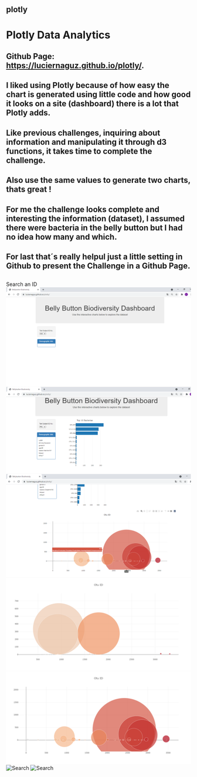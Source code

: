 ## plotly
# Plotly  Data Analytics
## Github Page:  https://luciernaguz.github.io/plotly/.

## I liked using Plotly because of how easy the chart is generated using little code and how good it looks on a site (dashboard) there is a lot that Plotly adds.
## Like previous challenges, inquiring about information and manipulating it through d3 functions, it takes time to complete the challenge.
## Also use the same values to generate two charts, thats great !
## For me the challenge looks complete and interesting the information (dataset), I assumed there were bacteria in the belly button but I had no idea how many and which.
## For last that´s really helpul just a little setting in Github to present the Challenge in a Github Page.
##
Search an ID
![Search](/images/image0.png)
![Search](/images/image.png)
![Search](/images/image3.png)
![Search](/images/image1.png)
![Search](/images/image2.png)
![Search](/images/image6(1).png)
![Search](/images/image6(2).png)
